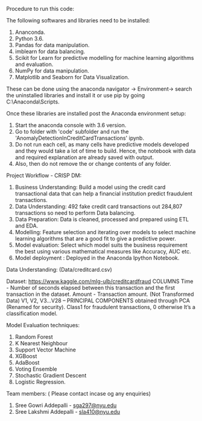 Procedure to run this code:

The following softwares and libraries need to be installed:

1. Ananconda.
2. Python 3.6.
3. Pandas for data manipulation.
4. imblearn for data balancing.
5. Scikit for Learn for predictive modelling for machine learning algorithms and evaluation. 
6. NumPy for data manipulation.
7. Matplotlib and Seaborn for Data Visualization. 

These can be done using the anaconda navigator -> Environment-> search the uninstalled libraries and install it or use pip by going C:\Anaconda\Scripts.

Once these libraries are installed post the Anaconda environment setup:

1. Start the anaconda console with 3.6 version.
2. Go to folder with 'code' subfolder and run the 'AnomalyDetectionInCreditCardTransactions' ipynb.
3. Do not run each cell, as many cells have predictive models developed and they would take a lot of time to build. 
Hence, the notebook with data and required explanation are already saved with output.
4. Also, then do not remove the or change contents of any folder.

Project Workflow - CRISP DM:

1. Business Understanding: Build a model using the credit card transactional data that can help a financial institution predict fraudulent transactions.
2. Data Understanding: 492 fake credit card transactions out 284,807 transactions so need to perform Data balancing.
3. Data Preparation: Data is cleaned, processed and prepared using ETL and EDA.
4. Modelling: Feature selection and iterating over models to select machine learning algorithms that are a good fit to give a predictive power. 
5. Model evaluation: Select which model suits the business requirement the best using various mathematical measures like Accuracy, AUC etc.
6. Model deployment : Deployed in the Anaconda Ipython Notebook.

Data Understanding: (Data/creditcard.csv)

Dataset:  https://www.kaggle.com/mlg-ulb/creditcardfraud
COLUMNS
Time - Number of seconds elapsed between this transaction and the first transaction in the dataset.
Amount - Transaction amount. (Not Transformed Data)
V1, V2, V3…V28 – PRINCIPAL COMPONENTS obtained through PCA (Renamed for security).
Class1 for fraudulent transactions, 0 otherwise
It’s a classification model.

Model Evaluation techniques:

1. Random Forest
2. K Nearest Neighbour
3. Support Vector Machine
4. XGBoost
5. AdaBoost
6. Voting Ensemble
7. Stochastic Gradient Descent
8. Logistic Regression. 


Team members: ( Please contact incase og any enquiries)
1.  Sree Gowri Addepalli - sga297@nyu.edu
2.  Sree Lakshmi Addepalli - sla410@nyu.edu

